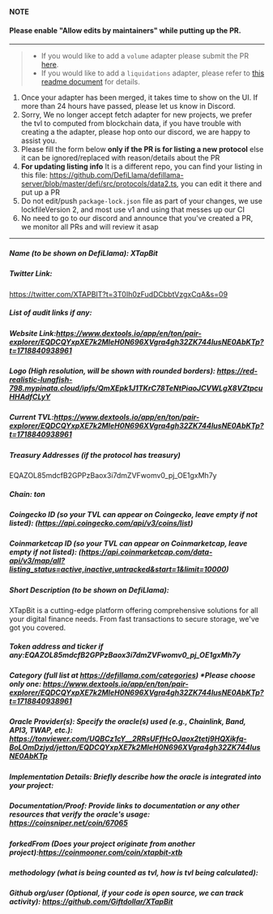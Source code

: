 **NOTE**

#### Please enable "Allow edits by maintainers" while putting up the PR.

---

> - If you would like to add a `volume` adapter please submit the PR [here](https://github.com/DefiLlama/adapters).
> - If you would like to add a `liquidations` adapter, please refer to [this readme document](https://github.com/DefiLlama/DefiLlama-Adapters/tree/main/liquidations) for details.

1. Once your adapter has been merged, it takes time to show on the UI. If more than 24 hours have passed, please let us know in Discord.
2. Sorry, We no longer accept fetch adapter for new projects, we prefer the tvl to computed from blockchain data, if you have trouble with creating a the adapter, please hop onto our discord, we are happy to assist you.
3. Please fill the form below  **only if the PR is for listing a new protocol** else it can be ignored/replaced with reason/details about the PR
4. **For updating listing info** It is a different repo, you can find your listing in this file: https://github.com/DefiLlama/defillama-server/blob/master/defi/src/protocols/data2.ts, you can  edit it there and put up a PR
5. Do not edit/push `package-lock.json` file as part of your changes, we use lockfileVersion 2, and most use v1 and using that messes up our CI
6. No need to go to our discord and announce that you've created a PR, we monitor all PRs and will review it asap

---
##### Name (to be shown on DefiLlama): XTapBit 


##### Twitter Link:
https://twitter.com/XTAPBIT?t=3T0Ih0zFudDCbbtVzgxCqA&s=09


##### List of audit links if any:


##### Website Link:https://www.dextools.io/app/en/ton/pair-explorer/EQDCQYxpXE7k2MleH0N696XVgra4gh32ZK744IusNE0AbKTp?t=1718840938961


##### Logo (High resolution, will be shown with rounded borders): https://red-realistic-lungfish-798.mypinata.cloud/ipfs/QmXEpk1J1TKrC78TeNtPiaoJCVWLgX8VZtpcuHHAdfCLyY


##### Current TVL:https://www.dextools.io/app/en/ton/pair-explorer/EQDCQYxpXE7k2MleH0N696XVgra4gh32ZK744IusNE0AbKTp?t=1718840938961


##### Treasury Addresses (if the protocol has treasury)
EQAZOL85mdcfB2GPPzBaox3i7dmZVFwomv0_pj_OE1gxMh7y

##### Chain: ton


##### Coingecko ID (so your TVL can appear on Coingecko, leave empty if not listed): (https://api.coingecko.com/api/v3/coins/list)


##### Coinmarketcap ID (so your TVL can appear on Coinmarketcap, leave empty if not listed): (https://api.coinmarketcap.com/data-api/v3/map/all?listing_status=active,inactive,untracked&start=1&limit=10000)


##### Short Description (to be shown on DefiLlama):
XTapBit is a cutting-edge platform offering comprehensive solutions for all your digital finance needs. From fast transactions to secure storage, we've got you covered.

##### Token address and ticker if any:EQAZOL85mdcfB2GPPzBaox3i7dmZVFwomv0_pj_OE1gxMh7y


##### Category (full list at https://defillama.com/categories) *Please choose only one: https://www.dextools.io/app/en/ton/pair-explorer/EQDCQYxpXE7k2MleH0N696XVgra4gh32ZK744IusNE0AbKTp?t=1718840938961


##### Oracle Provider(s): Specify the oracle(s) used (e.g., Chainlink, Band, API3, TWAP, etc.): https://tonviewer.com/UQBCz1cY__2RRsUFfHcOJaox2tetj9HQXikfq-BoLOmDzjyd/jetton/EQDCQYxpXE7k2MleH0N696XVgra4gh32ZK744IusNE0AbKTp
##### Implementation Details: Briefly describe how the oracle is integrated into your project:
##### Documentation/Proof: Provide links to documentation or any other resources that verify the oracle's usage: https://coinsniper.net/coin/67065

##### forkedFrom (Does your project originate from another project):https://coinmooner.com/coin/xtapbit-xtb


##### methodology (what is being counted as tvl, how is tvl being calculated):


##### Github org/user (Optional, if your code is open source, we can track activity): https://github.com/Giftdollar/XTapBit
